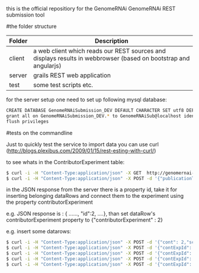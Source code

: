 this is the official repositiory for the GenomeRNAi GenomeRNAi REST submission tool

#the folder structure

Folder | Description
------------ | -------------
client | a web client which reads our REST sources and displays results in webbrowser (based on bootstrap and angularjs)
server | grails REST web application
test   | some test scripts etc.
 

for the server setup one need to set up following mysql database:
```bash
CREATE DATABASE GenomeRNAiSubmission_DEV DEFAULT CHARACTER SET utf8 DEFAULT COLLATE utf8_general_ci;
grant all on GenomeRNAiSubmission_DEV.* to GenomeRNAiSub@localhost identified by 'GenomeRNAiSub';
flush privileges
```


#tests on the commandline

Just to quickly test the service to import data you can use curl (http://blogs.plexibus.com/2009/01/15/rest-esting-with-curl/)

to see whats in the ContributorExperiment table:
```bash
$ curl -i -H "Content-Type:application/json" -X GET  http://genomernai-test.dkfz.de/GenomeRNAiSubmission/contributorExperiment/rest
$ curl -i -H "Content-Type:application/json" -X POST -d '{"publicationTitle": "my first screen","authors": "Oliver Pelz", orgId : 1}' http://genomernai-test.dkfz.de/GenomeRNAiSubmission/contributorExperiment/rest
```

in the JSON response from the server there is a property id, take it for inserting belonging dataRows and connect them to the experiment using the property
contributorExperiment

e.g. JSON response is : { ......, "id":2, ....}, than set dataRow's contributorExperiment property to {"contributorExperiment" : 2}

e.g. insert some datarows:
```bash
$ curl -i -H "Content-Type:application/json" -X POST -d '{"cont": 2,"score":123, "plate": 1, "well": "A2"}' http://genomernai-test.dkfz.de/GenomeRNAiSubmission/dataRow/rest
$ curl -i -H "Content-Type:application/json" -X POST -d '{"contExpId": 2,"score":234, "plate": 1, "well": "B2"}' http://genomernai-test.dkfz.de/GenomeRNAiSubmission/dataRow/rest
$ curl -i -H "Content-Type:application/json" -X POST -d '{"contExpId": 2,"score":345, "plate": 1, "well": "C2"}' http://genomernai-test.dkfz.de/GenomeRNAiSubmission/dataRow/rest
$ curl -i -H "Content-Type:application/json" -X POST -d '{"contExpId": 2,"score":456, "plate": 1, "well": "D2"}' http://genomernai-test.dkfz.de/GenomeRNAiSubmission/dataRow/rest
$ curl -i -H "Content-Type:application/json" -X POST -d '{"contExpId": 2,"score":567, "plate": 1, "well": "E2"}' http://genomernai-test.dkfz.de/GenomeRNAiSubmission/dataRow/rest
```

